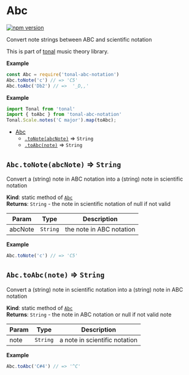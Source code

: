 <a name="module_Abc"></a>

# Abc
[![npm version](https://img.shields.io/npm/v/tonal-abc-notation.svg?style=flat-square)](https://www.npmjs.com/package/tonal-abc-notation)

Convert note strings between ABC and scientific notation

This is part of [tonal](https://www.npmjs.com/package/tonal) music theory library.

**Example**  
```js
const Abc = require('tonal-abc-notation')
Abc.toNote('c') // => 'C5'
Abc.toAbc('Db2') // =>  '_D,,'
```
**Example**  
```js
import Tonal from 'tonal'
import { toAbc } from 'tonal-abc-notation'
Tonal.Scale.notes('C major').map(toAbc);
```

* [Abc](#module_Abc)
    * [`.toNote(abcNote)`](#module_Abc.toNote) ⇒ <code>String</code>
    * [`.toAbc(note)`](#module_Abc.toAbc) ⇒ <code>String</code>

<a name="module_Abc.toNote"></a>

## `Abc.toNote(abcNote)` ⇒ <code>String</code>
Convert a (string) note in ABC notation into a (string) note in scientific notation

**Kind**: static method of [<code>Abc</code>](#module_Abc)  
**Returns**: <code>String</code> - the note in scientific notation of null if not valid  

| Param | Type | Description |
| --- | --- | --- |
| abcNote | <code>String</code> | the note in ABC notation |

**Example**  
```js
Abc.toNote('c') // => 'C5'
```
<a name="module_Abc.toAbc"></a>

## `Abc.toAbc(note)` ⇒ <code>String</code>
Convert a (string) note in scientific notation into a (string) note in ABC notation

**Kind**: static method of [<code>Abc</code>](#module_Abc)  
**Returns**: <code>String</code> - the note in ABC notation or null if not valid note  

| Param | Type | Description |
| --- | --- | --- |
| note | <code>String</code> | a note in scientific notation |

**Example**  
```js
Abc.toAbc('C#4') // => '^C'
```
